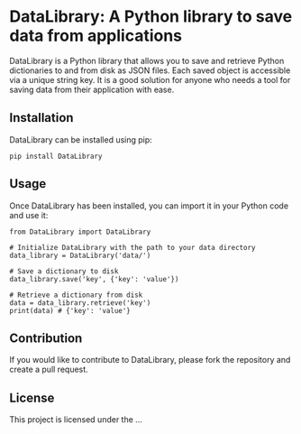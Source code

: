 # DataLibrary: A Python library to save data from applications

DataLibrary is a Python library that allows you to save and retrieve Python dictionaries to and from disk as JSON files. Each saved object is accessible via a unique string key. It is a good solution for anyone who needs a tool for saving data from their application with ease.

## Installation
DataLibrary can be installed using pip:

```
pip install DataLibrary
```

## Usage
Once DataLibrary has been installed, you can import it in your Python code and use it:
```
from DataLibrary import DataLibrary

# Initialize DataLibrary with the path to your data directory
data_library = DataLibrary('data/')

# Save a dictionary to disk
data_library.save('key', {'key': 'value'})

# Retrieve a dictionary from disk
data = data_library.retrieve('key')
print(data) # {'key': 'value'}
```

## Contribution
If you would like to contribute to DataLibrary, please fork the repository and create a pull request. 

## License
This project is licensed under the ...
